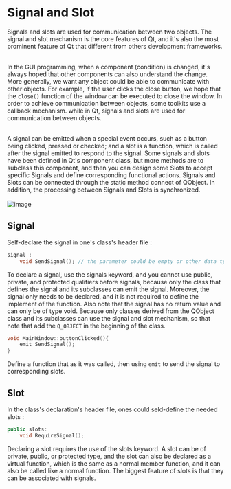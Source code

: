 # Signal and Slot
Signals and slots are used for communication between two objects. The signal and slot mechanism is the core features of Qt, and it's also the most prominent feature of Qt that different from others development frameworks. <br/><br/>

In the GUI programming, when a component (condition) is changed, it's always hoped that other components can also understand the change. More generally, we want any object could be able to communicate with other objects. For example, if the user clicks the close button, we hope that the `close()` function of the window can be executed to close the window. In order to achieve communication between objects, some toolkits use a callback mechanism. while in Qt, signals and slots are used for communication between objects. <br/><br/>

A signal can be emitted when a special event occurs, such as a button being clicked, pressed or checked; and a slot is a function, which is called after the signal emitted to respond to the signal. Some signals and slots have been defined in Qt's component class, but more methods are to subclass this component, and then you can design some Slots to accept specific Signals and define corresponding functional actions. Signals and Slots can be connected through the static method connect of QObject. In addition, the processing between Signals and Slots is synchronized. <br/><br/>
![image](https://raw.githubusercontent.com/KoKoLates/Qt-learning/main/note/images/SignalAndSlot.PNG)

## Signal
Self-declare the signal in one's class's header file :
```cpp
signal :
    void SendSignal(); // the parameter could be empty or other data type
```
To declare a signal, use the signals keyword, and you cannot use public, private, and protected qualifiers before signals, because only the class that defines the signal and its subclasses can emit the signal. Moreover, the signal only needs to be declared, and it is not required to define the implement of the function. Also note that the signal has no return value and can only be of type void. Because only classes derived from the QObject class and its subclasses can use the signal and slot mechanism, so that note that add the `Q_OBJECT` in the beginning of the class.
```cpp
void MainWindow::buttonClicked(){
    emit SendSignal();
}
```
Define a function that as it was called, then using `emit` to send the signal to corresponding slots.



## Slot
In the class's declaration's header file, ones could seld-define the needed slots :
```cpp
public slots:
    void RequireSignal();
```
Declaring a slot requires the use of the slots keyword. A slot can be of private, public, or protected type, and the slot can also be declared as a virtual function, which is the same as a normal member function, and it can also be called like a normal function. The biggest feature of slots is that they can be associated with signals.
